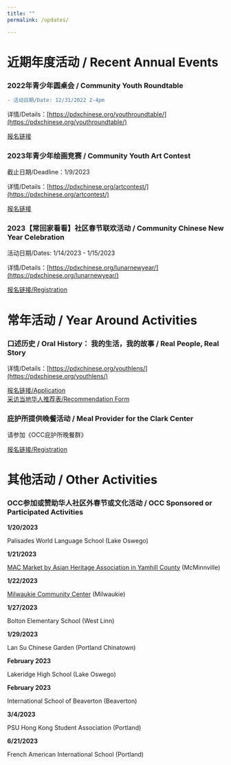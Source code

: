 ```yaml
---
title: ""
permalink: /updates/

---
```


# 近期年度活动 / Recent Annual Events

### 2022年青少年圆桌会 / Community Youth Roundtable

```diff
- 活动日期/Date: 12/31/2022 2-4pm
```
详情/Details：[https://pdxchinese.org/youthroundtable/](https://pdxchinese.org/youthroundtable/)

[报名链接](https://docs.google.com/forms/d/e/1FAIpQLSc946VK4VMu2ZZK_mgEl-2QBBaTOLoIwdgKmCw3K9CXkgN2Kg/viewform?usp=sf_link)

### 2023年青少年绘画竞赛 / Community Youth Art Contest

截止日期/Deadline：1/9/2023

详情/Details：[https://pdxchinese.org/artcontest/](https://pdxchinese.org/artcontest/)

[报名链接](https://docs.google.com/forms/d/e/1FAIpQLSfmrDrWiKU144aH_rX42MJTeL0JuTmpozwz8D57UKt17yAIRg/viewform?usp=sf_link)

### 2023【常回家看看】社区春节联欢活动 / Community Chinese New Year Celebration

活动日期/Dates: 1/14/2023 - 1/15/2023

详情/Details：[https://pdxchinese.org/lunarnewyear/](https://pdxchinese.org/lunarnewyear/)

[报名链接/Registration](https://docs.google.com/forms/d/e/1FAIpQLSerbP7209LCkipAJUhnEdkvN0S-N-lbFywEG5Jc7MZtjexAlA/viewform?usp=sf_link)

# 常年活动 / Year Around Activities

### 口述历史 / Oral History： 我的生活，我的故事 / Real People, Real Story

详情/Details：[https://pdxchinese.org/youthlens/](https://pdxchinese.org/youthlens/)

[报名链接/Application](https://docs.google.com/forms/d/e/1FAIpQLScK3ahKKd_XjBtZNlOqSQhaRgjLDolodXpg9dIBx3lLu3mbWg/viewform?usp=sf_link)  
[采访当地华人推荐表/Recommendation Form](https://docs.google.com/forms/d/e/1FAIpQLSconI7lF4QMz0Wvl34UQhkkMm9pq6PuIGGvP7Ek3Ie8dzvU9A/viewform?usp=sf_link)  

### 庇护所提供晚餐活动 / Meal Provider for the Clark Center

请参加《OCC庇护所晚餐群》

[报名链接/Registration](https://signup.com/client/invitation2/secure/114701245205736806/false#/invitation)

# 其他活动 / Other Activities

### OCC参加或赞助华人社区外春节或文化活动 / OCC Sponsored or Participated Activities

**1/20/2023**

Palisades World Language School (Lake Oswego)

**1/21/2023**

[MAC Market by Asian Heritage Association in Yamhill County](https://www.eventbrite.com/e/lunar-new-year-celebration-tickets-473476941277) (McMinnville)

**1/22/2023**

[Milwaukie Community Center](https://ncprd.com/wp-content/uploads/2022/12/MCC-Connection_Jan_Feb_2023_Final_singles.pdf) (Milwaukie)

**1/27/2023**

Bolton Elementary School (West Linn)

**1/29/2023**

Lan Su Chinese Garden (Portland Chinatown)

**February 2023**

Lakeridge High School (Lake Oswego)

**February 2023**

International School of Beaverton (Beaverton)

**3/4/2023**

PSU Hong Kong Student Association (Portland)

**6/21/2023**

French American International School (Portland)
